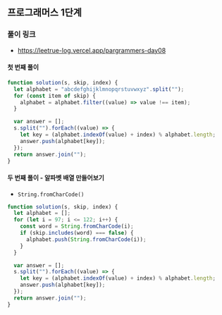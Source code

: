 ## 프로그래머스 1단계

### 풀이 링크

- https://leetrue-log.vercel.app/pargrammers-day08

#### 첫 번째 풀이

```javascript
function solution(s, skip, index) {
  let alphabet = "abcdefghijklmnopqrstuvwxyz".split("");
  for (const item of skip) {
    alphabet = alphabet.filter((value) => value !== item);
  }

  var answer = [];
  s.split("").forEach((value) => {
    let key = (alphabet.indexOf(value) + index) % alphabet.length;
    answer.push(alphabet[key]);
  });
  return answer.join("");
}
```

#### 두 번째 풀이 - 알파벳 배열 만들어보기

- `String.fromCharCode()`

```javascript
function solution(s, skip, index) {
  let alphabet = [];
  for (let i = 97; i <= 122; i++) {
    const word = String.fromCharCode(i);
    if (skip.includes(word) === false) {
      alphabet.push(String.fromCharCode(i));
    }
  }

  var answer = [];
  s.split("").forEach((value) => {
    let key = (alphabet.indexOf(value) + index) % alphabet.length;
    answer.push(alphabet[key]);
  });
  return answer.join("");
}
```
